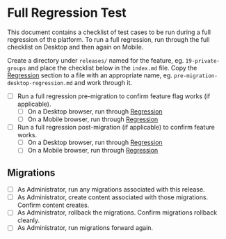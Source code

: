 # Full Regression Test

This document contains a checklist of test cases to be run during a full
regression of the platform. To run a full regression, run through the full
checklist on Desktop and then again on Mobile.

Create a directory under `releases/` named for the feature, eg.
`19-private-groups` and place the checklist below in the `index.md` file. Copy
the [Regression](#regression) section to a file with an appropriate name, eg.
`pre-migration-desktop-regression.md` and work through it.

- [ ] Run a full regression pre-migration to confirm feature flag works (if
    applicable).
    - [ ] On a Desktop browser, run through [Regression](#regression)
    - [ ] On a Mobile browser, run through [Regression](#regression)
- [ ] Run a full regression post-migration (if applicable) to confirm feature
    works.
    - [ ] On a Desktop browser, run through [Regression](#regression)
    - [ ] On a Mobile browser, run through [Regression](#regression)

## Migrations
- [ ] As Administrator, run any migrations associated with this release.
- [ ] As Administrator, create content associated with those migrations. Confirm content creates.
- [ ] As Administrator, rollback the migrations. Confirm migrations rollback cleanly.
- [ ] As Administrator, run migrations forward again.
